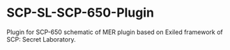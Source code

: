 # SCP-SL-SCP-650-Plugin
Plugin for SCP-650 schematic of MER plugin based on Exiled framework of SCP: Secret Laboratory.
